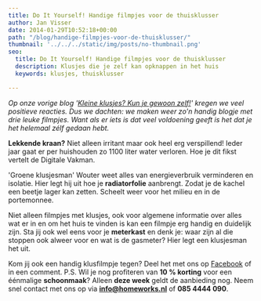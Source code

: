 ```yaml
---
title: Do It Yourself! Handige filmpjes voor de thuisklusser
author: Jan Visser
date: 2014-01-29T10:52:18+00:00
path: "/blog/handige-filmpjes-voor-de-thuisklusser/"
thumbnail: '../../../static/img/posts/no-thumbnail.png'
seo:
  title: Do It Yourself! Handige filmpjes voor de thuisklusser
  description: Klusjes die je zelf kan opknappen in het huis
  keywords: klusjes, thuisklusser

---
```

_Op onze vorige blog '_[_Kleine klusjes? Kun je gewoon zelf!_](https://www.homeworks.nl/blog/kleine-klusjes-kun-je-gewoon-zelf/ "Blog Zelf doen")_' kregen we veel positieve reacties. Dus we dachten: we maken weer zo'n handig blogje met drie leuke filmpjes. Want als er íets is dat veel voldoening geeft is het dat je het helemaal zélf gedaan hebt._

**Lekkende kraan?** Niet alleen irritant maar ook heel erg verspillend! Ieder jaar gaat er per huishouden zo 1100 liter water verloren. Hoe je dit fikst vertelt de Digitale Vakman.

'Groene klusjesman' Wouter weet alles van energieverbruik verminderen en isolatie. Hier legt hij uit hoe je **radiatorfolie** aanbrengt. Zodat je de kachel een beetje lager kan zetten. Scheelt weer voor het milieu en in de portemonnee.

Niet alleen filmpjes met klusjes, ook voor algemene informatie over alles wat er in en om het huis te vinden is kan een filmpje erg handig en duidelijk zijn. Sta jij ook wel eens voor je **meterkast** en denk je: waar zijn al die stoppen ook alweer voor en wat is de gasmeter? Hier legt een klusjesman het uit.

Kom jij ook een handig klusfilmpje tegen? Deel het met ons op [Facebook](https://www.facebook.com/homeworkshulp?ref=hl "Home Works op Facebook") of in een comment. P.S. Wil je nog profiteren van **10 % korting** voor een éénmalige **schoonmaak**? Alleen **deze week** geldt de aanbieding nog. Neem snel contact met ons op via **info@homeworks.nl** of **085 4444 090**.